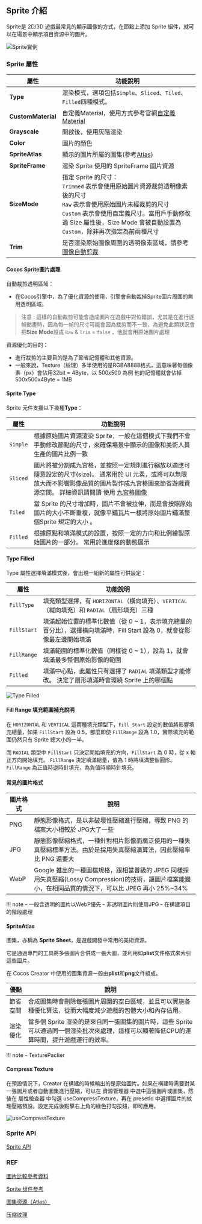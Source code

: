 ## **Sprite 介紹**

Sprite是 2D/3D 遊戲最常見的顯示圖像的方式，在節點上添加 Sprite 組件，就可以在場景中顯示項目資源中的圖片。

![Sprite實例](/webgame-engine/assets/cocos/common/Sprite/SpriteUIExample.PNG)

### **Sprite 屬性**

| 屬性   | 功能說明 |
| ------------------- | ------------------------------ |
|**Type**| 渲染模式，選項包括`Simple`、`Sliced`、`Tiled`、`Filled`四種模式。 |
|**CustomMaterial**| 自定義Material，使用方式參考官網[自定義Material](https://docs.cocos.com/creator/3.6/manual/zh/ui-system/components/engine/ui-material.html) |
|**Grayscale**| 開啟後，使用灰階渲染 |
|**Color**| 圖片的顏色 |
|**SpriteAtlas**| 顯示的圖片所屬的圖集(參考[Atlas](https://docs.cocos.com/creator/3.6/manual/zh/asset/atlas.html)) |
|**SpriteFrame**| 渲染 Sprite 使用的 SpriteFrame 圖片資源 |
|**SizeMode**| 指定 Sprite 的尺寸： <br> `Trimmed` 表示會使用原始圖片資源裁剪透明像素後的尺寸 <br> `Raw` 表示會使用原始圖片未經裁剪的尺寸 <br> `Custom` 表示會使用自定義尺寸。當用戶手動修改過 Size 屬性後，Size Mode 會被自動設置為 `Custom`，除非再次指定為前兩種尺寸 |
|**Trim**| 是否渲染原始圖像周圍的透明像素區域，請參考[圖像自動剪裁](https://docs.cocos.com/creator/3.6/manual/zh/ui-system/components/engine/trim.html) |

#### Cocos Sprite圖片處理

自動裁剪透明區域：

 - 在Cocos引擎中，為了優化資源的使用，引擎會自動裁掉Sprite圖片周圍的無用透明區域。

> 注意 : 這樣的自動裁剪可能會造成圖片在遊戲中對位錯誤，尤其是在進行逐幀動畫時，因為每一幀的尺寸可能會因為裁剪而不一致，為避免此類狀況會把**Size Mode**設成 `Raw` & `Trim` = `false` ，他就會用原始圖片處理

資源優化的目的：

 - 進行裁剪的主要目的是為了節省記憶體和其他資源。
 - 一般來說，Texture（紋理）多半使用的是RGBA8888格式，這意味著每個像素（px）會佔用32bit = 4Byte，以 500x500 為例 他的記憶體就會佔掉  500x500x4Byte = 1MB

#### Sprite Type

Sprite 元件支援以下幾種**Type**：

| 屬性   | 功能說明 |
| ------------------- | ------------------------------ |
| `Simple` | 根據原始圖片資源渲染 Sprite，一般在這個模式下我們不會手動修改節點的尺寸，來確保場景中顯示的圖像和美術人員生產的圖片比例一致 |
| `Sliced` | 圖片將被分割成九宮格，並按照一定規則進行縮放以適應可隨意設定的尺寸(size)。 通常用於 UI 元素，或將可以無限放大而不影響影像品質的圖片製作成九宮格圖來節省遊戲資源空間。 詳細資訊請閱讀 使用 [九宮格圖像](https://docs.cocos.com/creator/3.6/manual/zh/ui-system/components/engine/sliced-sprite.html#-) |
| `Tiled` | 當 Sprite 的尺寸增加時，圖片不會被拉伸，而是會按照原始圖片的大小不斷重複，就像平鋪瓦片一樣將原始圖片鋪滿整個Sprite 規定的大小 。|
| `Filled` | 根據原點和填滿模式的設置，按照一定的方向和比例繪製原始圖片的一部分。 常用於進度條的動態展示 |

#### Type Filled

Type 屬性選擇填滿模式後，會出現一組新的屬性可供設定：

| 屬性   | 功能說明 |
| ------------------- | ------------------------------ |
| `FillType` | 填充類型選擇，有 `HORIZONTAL`（橫向填充）、`VERTICAL`（縱向填充）和 `RADIAL`（扇形填充）三種 |
| `FillStart` | 填滿起始位置的標準化數值（從 0 ~ 1，表示填充總量的百分比），選擇橫向填滿時，Fill Start 設為 0，就會從影像最左邊開始填滿 |
| `FillRange` | 填滿範圍的標準化數值（同樣從 0 ~ 1），設為 1，就會填滿最多整個原始影像的範圍 |
| `Filled` | 填滿中心點，此屬性只有選擇了 `RADIAL` 填滿類型才能修改。 決定了扇形填滿時會環繞 Sprite 上的哪個點 |

![Type Filled][Filled Example]

#### Fill Range 填充範圍補充說明

在 `HORIZONTAL` 和 `VERTICAL` 這兩種填充類型下，`Fill Start` 設定的數值將影響填充總量，如果 `FillStart` 設為 0.5，那麼即使 `FillRange` 設為 1.0，實際填充的範圍仍然只有 Sprite 總大小的一半。

而 `RADIAL` 類型中 `FillStart` 只決定開始填充的方向，`FillStart` 為 0 時，從 x 軸正方向開始填充。 `FillRange` 決定填滿總量，值為 1 時將填滿整個圓形。`FillRange` 為正值時逆時針填充，為負值時順時針填充。

#### 常見的圖片格式

| 圖片格式 | 說明 |
| ------------------- | ------------------------------ |
| PNG | 靜態影像格式，是以非破壞性壓縮進行壓縮，導致 PNG 的檔案大小相較於 JPG大了一些 |
| JPG | 靜態影像壓縮格式，一種針對相片影像而廣泛使用的一種失真壓縮標準方法。由於是採用失真壓縮演算法，因此壓縮率比 PNG 還要大 |
| WebP | Google 推出的一種圖檔規格，跟相當普級的 JPEG 同樣採用失真壓縮(Lossy Compression)的技術，讓圖片檔案能變小，在相同品質的情況下，可以比 JPEG 再小 25%~34% |

!!! note
    - 一般含透明的圖片以WebP優先
    - 非透明圖片則使用JPG
    - 在構建項目的階段處理
    
#### SpriteAtlas

圖集，亦稱為 **Sprite Sheet**，是遊戲開發中常用的美術資源。

它是通過專門的工具將多張圖片合併成一張大圖，並利用如**plist**文件格式來索引這些圖片。

在 Cocos Creator 中使用的圖集資源一般由**plist**和**png**文件組成。

| 優點 | 說明 |
| ------------------- | ------------------------------ |
| 節省空間 | 合成圖集時會刪除每張圖片周圍的空白區域，並且可以實施各種優化算法，從而大幅度減少遊戲的包體大小和內存佔用。 |
| 渲染優化 | 當多個 Sprite 渲染的是來自同一張圖集的圖片時，這些 Sprite 可以通過同一個渲染批次來處理，這樣可以顯著降低CPU的運算時間，提升遊戲運行的效率。 |

!!! note
    - TexturePacker

#### Compress Texture

在預設情況下，Creator 在構建的時候輸出的是原始圖片。如果在構建時需要對某一張圖片或者自動圖集進行壓縮，可以在 資源管理器 中選中這張圖片或圖集，然後在 屬性檢查器 中勾選 useCompressTexture，再在 presetId 中選擇圖片的紋理壓縮預設。設定完成後點擊右上角的綠色打勾按鈕，即可應用。

![useCompressTexture][useCompressTexture Example]

### **Sprite API**
[Sprite API](https://docs.cocos.com/creator/3.6/api/zh/class/Sprite)

### REF

[Filled Example]: https://docs.cocos.com/creator/3.6/manual/zh/ui-system/components/editor/sprite/radial.png "圖片來源 : Sprite 组件参考"

[useCompressTexture Example]: https://docs.cocos.com/creator/3.6/manual/zh/asset/compress-texture/compress-texture.png "圖片來源 : 压缩纹理"

[圖片比較參考資料](https://medium.com/coding-girl-life/%E9%97%9C%E6%96%BC%E9%80%99%E4%BA%9B%E5%9C%96%E7%89%87%E6%A0%BC%E5%BC%8Fpng-jpeg-jpeg-xr-jpeg2000-svg-webp-%E4%BD%A0%E4%BA%86%E8%A7%A3%E5%A4%9A%E5%B0%91%E5%91%A2-88c63021f868)

[Sprite 组件参考](https://docs.cocos.com/creator/3.6/manual/zh/ui-system/components/editor/sprite.html?h=sprite)

[图集资源（Atlas）](https://docs.cocos.com/creator/3.6/manual/zh/asset/atlas.html)

[压缩纹理](https://docs.cocos.com/creator/3.6/manual/zh/asset/compress-texture.html)